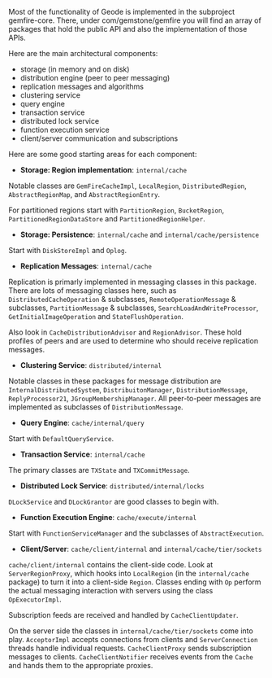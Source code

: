 Most of the functionality of Geode is implemented in the subproject gemfire-core.
There, under com/gemstone/gemfire you will find an array of packages that
hold the public API and also the implementation of those APIs.

Here are the main architectural components:

- storage (in memory and on disk)
- distribution engine (peer to peer messaging)
- replication messages and algorithms
- clustering service
- query engine
- transaction service
- distributed lock service
- function execution service
- client/server communication and subscriptions

Here are some good starting areas for each component:

* **Storage: Region implementation**: `internal/cache`

Notable classes are `GemFireCacheImpl`, `LocalRegion`, `DistributedRegion`,
`AbstractRegionMap`, and `AbstractRegionEntry`.

For partitioned regions start with `PartitionRegion`, `BucketRegion`,
`PartitionedRegionDataStore` and `PartitionedRegionHelper`.

* **Storage: Persistence**: `internal/cache` and `internal/cache/persistence`

Start with `DiskStoreImpl` and `Oplog`.

* **Replication Messages**: `internal/cache`

Replication is primarly implemented in messaging classes in this
package.  There are lots of messaging classes here, such as 
`DistributedCacheOperation` & subclasses,
`RemoteOperationMessage` & subclasses, `PartitionMessage` & subclasses,
`SearchLoadAndWriteProcessor`, `GetInitialImageOperation`
and `StateFlushOperation`.

Also look in `CacheDistributionAdvisor` and `RegionAdvisor`.  These hold
profiles of peers and are used to determine who should receive replication
messages.

* **Clustering Service**: `distributed/internal`

Notable classes in these packages for message distribution are
`InternalDistributedSystem`, `DistribuitonManager`, `DistributionMessage`,
`ReplyProcessor21`, `JGroupMembershipManager`.  All peer-to-peer messages
are implemented as subclasses of `DistributionMessage`.

* **Query Engine**: `cache/internal/query`

Start with `DefaultQueryService`.

* **Transaction Service**: `internal/cache`

The primary classes are `TXState` and `TXCommitMessage`.

* **Distributed Lock Service**: `distributed/internal/locks`

`DLockService` and `DLockGrantor` are good classes to begin with.

* **Function Execution Engine**: `cache/execute/internal`

Start with `FunctionServiceManager` and the subclasses of `AbstractExecution`.

* **Client/Server**: `cache/client/internal` and `internal/cache/tier/sockets`

`cache/client/internal` contains the client-side code.  Look at `ServerRegionProxy`,
which hooks into `LocalRegion` (in the `internal/cache` package) to turn it
into a client-side `Region`.  Classes ending with `Op` perform the actual
messaging interaction with servers using the class `OpExecutorImpl`.

Subscription feeds are received and handled by `CacheClientUpdater`.

On the server side the classes in `internal/cache/tier/sockets` come into
play.  `AcceptorImpl` accepts connections from clients and `ServerConnection`
threads handle individual requests.  `CacheClientProxy` sends subscription
messages to clients.  `CacheClientNotifier` receives events from the `Cache`
and hands them to the appropriate proxies.




